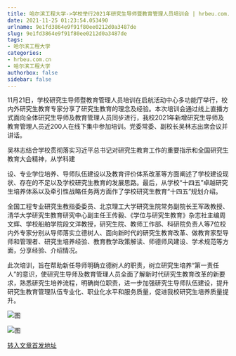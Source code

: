 ```yaml
---
title: 哈尔滨工程大学->学校举行2021年研究生导师暨教育管理人员培训会 | hrbeu.com.cn
date: 2021-11-25 01:23:54.053490
urlname: 9e1fd3864e9f91f80ee0212d0a3487de
slug: 9e1fd3864e9f91f80ee0212d0a3487de
tags: 
- 哈尔滨工程大学
categories:
- hrbeu.com.cn
- 哈尔滨工程大学
authorbox: false
sidebar: false
---
```

11月21日，学校研究生导师暨教育管理人员培训在启航活动中心多功能厅举行，校内外研究生教育专家分享了研究生教育的理念及经验。本次培训会通过线上直播方式面向全体研究生导师及教育管理人员同步进行，我校2021年新增研究生导师及教育管理人员近200人在线下集中参加培训。党委常委、副校长吴林志出席会议并讲话。

吴林志结合学校贯彻落实习近平总书记对研究生教育工作的重要指示和全国研究生教育大会精神，从学科建
<!--more-->
设、专业学位培养、导师队伍建设以及教育评价体系改革等方面阐述了学校建设现状、存在的不足以及学校研究生教育的发展思路。最后，从学校“十四五”卓越研究生培养体系以及牵引性战略任务两方面作了学校研究生教育“十四五”规划介绍。

全国工程专业研究生教指委委员、北京理工大学研究生院常务副院长王军政教授、清华大学研究生教育研究中心副主任王传毅、《学位与研究生教育》杂志社主编周文辉、学校船舶学院段文洋教授，研究生院、教师工作部、科研院负责人等7位校内外专家分别从导师落实立德树人、面向新时代的研究生教育改革、做教育家型导师和管理者、研究生培养经验、教育教学政策解读、师德师风建设、学术规范等方面，分享经验、介绍情况。

此次培训，旨在帮助新任导师明确立德树人的职责，树立研究生培养“第一责任人”的意识，使研究生导师及教育管理人员全面了解新时代研究生教育改革的新要求，熟悉研究生培养流程，明确岗位职责，进一步加强研究生导师队伍建设，提升研究生教育管理队伍专业化、职业化水平和服务质量，促进我校研究生培养质量提升。

![图](http://gongxue.cn/__local/4/C6/28/D35A9F48BB3AEAF59CCCDE47947_D52678BD_DC82.jpg)

![图](http://gongxue.cn/__local/1/D7/17/B2CB956409BE768827F86467FDC_39743533_1D13A.jpg)

[转入文章首发地址](http://gongxue.cn/info/1141/68906.htm)